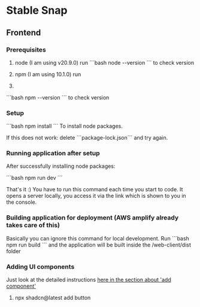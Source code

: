 # Stable Snap

## Frontend
### Prerequisites
1. node (I am using v20.9.0)
run
´´´bash
node --version
´´´
to check version

2. npm (I am using 10.1.0)
run
3. 
´´´bash
npm --version
´´´
to check version

### Setup
´´´bash
npm install
´´´
To install node packages.

If this does not work: delete ´´´package-lock.json´´´ and try again.

### Running application after setup
After successfully installing node packages:

´´´bash
npm run dev
´´´

That's it :) You have to run this command each time you start to code. It opens a server locally, you access it via the
link which is shown to you in the console.

### Building application for deployment (AWS amplify already takes care of this)
Basically you can ignore this command for local development.
Run
´´´bash
npm run build
´´´
and the application will be built inside the /web-client/dist folder

### Adding UI components
Just look at the detailed instructions [here in the section about 'add component'](https://ui.shadcn.com/docs/installation/vite#add-components)
1. npx shadcn@latest add button